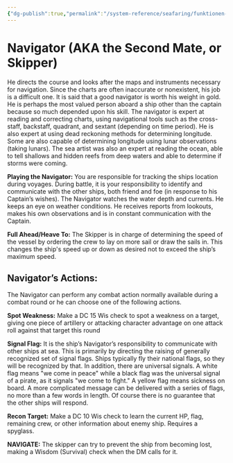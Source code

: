 ```yaml
---
{"dg-publish":true,"permalink":"/system-reference/seafaring/funktionen-im-detail/schiffer/","dgHomeLink":false,"dgPassFrontmatter":true}
---
```


# Navigator (AKA the Second Mate, or Skipper)
He directs the course and looks after the maps and instruments necessary for navigation. Since the charts are often inaccurate or nonexistent, his job is a difficult one. It is said that a good navigator is worth his weight in gold. He is perhaps the most valued person aboard a ship other than the captain because so much depended upon his skill. The navigator is expert at reading and correcting charts, using navigational tools such as the cross-staff, backstaff, quadrant, and sextant (depending on time period). He is also expert at using dead reckoning methods for determining longitude. Some are also capable of determining longitude using lunar observations (taking lunars). The sea artist was also an expert at reading the ocean, able to tell shallows and hidden reefs from deep waters and able to determine if storms were coming.

**Playing the Navigator:** You are responsible for tracking the ships location during voyages. During battle, it is your responsibility to identify and communicate with the other ships, both friend and foe (in response to his Captain’s wishes). The Navigator watches the water depth and currents. He keeps an eye on weather conditions. He receives reports from lookouts, makes his own observations and is in constant communication with the Captain.

**Full Ahead/Heave To:** The Skipper is in charge of determining the speed of the vessel by ordering the crew to lay on more sail or draw the sails in. This changes the ship's speed up or down as desired not to exceed the ship’s maximum speed.

## Navigator’s Actions:
The Navigator can perform any combat action normally available during a combat round or he can choose one of the following actions.

**Spot Weakness:** Make a DC 15 Wis check to spot a weakness on a target, giving one piece of artillery or attacking character advantage on one attack roll against that target this round

**Signal Flag:** It is the ship’s Navigator’s responsibility to communicate with other ships at sea. This is primarily by directing the raising of generally recognized set of signal flags. Ships typically fly their national flags, so they will be recognized by that. In addition, there are universal signals. A white flag means "we come in peace" while a black flag was the universal signal of a pirate, as it signals "we come to fight." A yellow flag means sickness on board. A more complicated message can be delivered with a series of flags, no more than a few words in length. Of course there is no guarantee that the other ships will respond.

**Recon Target:** Make a DC 10 Wis check to learn the current HP, flag, remaining crew, or other information about enemy ship. Requires a spyglass.

**NAVIGATE:** The skipper can try to prevent the ship from becoming lost, making a Wisdom (Survival) check when the DM calls for it.